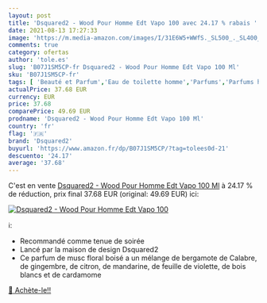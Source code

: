 ```yaml
---
layout: post
title: 'Dsquared2 - Wood Pour Homme Edt Vapo 100 avec 24.17 % rabais '
date: 2021-08-13 17:27:33
image: 'https://m.media-amazon.com/images/I/31E6W5+WWfS._SL500_._SL400_.jpg'
comments: true
category: ofertas
author: 'tole.es'
slug: 'B07J1SM5CP-fr Dsquared2 - Wood Pour Homme Edt Vapo 100 Ml'
sku: 'B07J1SM5CP-fr'
tags: [ 'Beauté et Parfum','Eau de toilette homme','Parfums','Parfums homme','dsquared2', ]
actualPrice: 37.68 EUR
currency: EUR
price: 37.68
comparePrice: 49.69 EUR
prodname: 'Dsquared2 - Wood Pour Homme Edt Vapo 100 Ml'
country: 'fr'
flag: '🇫🇷'
brand: 'Dsquared2'
buyurl: 'https://www.amazon.fr/dp/B07J1SM5CP/?tag=tolees0d-21'
descuento: '24.17'
average: '37.68'
---
```


C'est en vente [Dsquared2 - Wood Pour Homme Edt Vapo 100 Ml](https://www.amazon.fr/dp/B07J1SM5CP/?tag=tolees0d-21)  à  24.17 % de réduction, prix final  37.68 EUR (original: 49.69 EUR) ici:

[![Dsquared2 - Wood Pour Homme Edt Vapo 100](https://m.media-amazon.com/images/I/31E6W5+WWfS._SL500_._SL400_.jpg)](https://www.amazon.fr/dp/B07J1SM5CP/?tag=tolees0d-21)

ℹ️:

- Recommandé comme tenue de soirée
- Lancé par la maison de design Dsquared2
- Ce parfum de musc floral boisé a un mélange de bergamote de Calabre, de gingembre, de citron, de mandarine, de feuille de violette, de bois blancs et de cardamome

[🛒 Achète-le!!](https://www.amazon.fr/dp/B07J1SM5CP/?tag=tolees0d-21)
